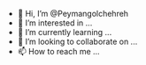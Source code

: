 - 👋 Hi, I’m @Peymangolchehreh
- 👀 I’m interested in ...
- 🌱 I’m currently learning ...
- 💞️ I’m looking to collaborate on ...
- 📫 How to reach me ...

<!---
Peymangolchehreh/Peymangolchehreh is a ✨ special ✨ repository because its `README.md` (this file) appears on your GitHub profile.
You can click the Preview link to take a look at your changes.
--->
